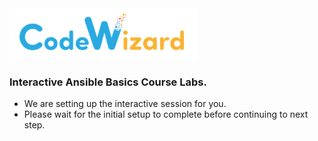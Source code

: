 
<img src="https://github.com/nirgeier/labs-assets/blob/main/assets/images/codewizard_logo_small.png?raw=true" width="300px">

### Interactive Ansible Basics Course Labs.

* We are setting up the interactive session for you.
* Please wait for the initial setup to complete before continuing to next step.
